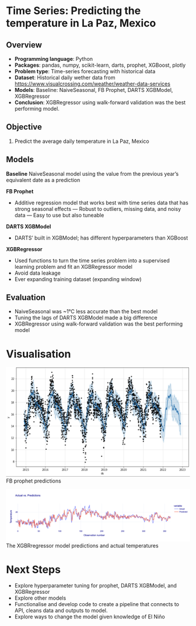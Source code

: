 # Time Series: Predicting the temperature in La Paz, Mexico




## Overview
- **Programming language**: Python
- **Packages**: pandas, numpy, scikit-learn, darts, prophet, XGBoost, plotly
- **Problem type**: Time-series forecasting with historical data
- **Dataset**: Historical daily wether data from https://www.visualcrossing.com/weather/weather-data-services
- **Models**: Baseline: NaiveSeasonal, FB Prophet, DARTS XGBModel, XGBRegressor
- **Conclusion**: XGBRegressor using walk-forward validation was the best performing model.


  
## Objective
1. Predict the average daily temperature in La Paz, Mexico


## Models
**Baseline**
NaiveSeasonal model using the value from the previous year’s equivalent date as a prediction

**FB Prophet**
- Additive regression model that works best with time series data that has strong seasonal effects
— Robust to outliers, missing data, and noisy data
— Easy to use but also tuneable

**DARTS XGBModel**
- DARTS’ built in XGBModel; has different hyperparameters than XGBoost

**XGBRegressor**
- Used functions to turn the time series problem into a supervised learning problem and fit an XGBRegressor model 
- Avoid data leakage
- Ever expanding training dataset (expanding window)

## Evaluation
- NaiveSeasonal was ~1°C less accurate than the best model
- Tuning the lags of DARTS XGBModel made a big difference
- XGBRegressor using walk-forward validation was the best performing model


# Visualisation
![fb_prophet_predictions](/Images/fb_prophet_predictions.png)
FB prophet predictions


![XGBRegressor_actuals_and_predictions](/Images/XGBRegressor_actuals_predictions.png)
The XGBRregressor model predictions and actual temperatures

# Next Steps
- Explore hyperparameter tuning for prophet, DARTS XGBModel, and XGBRegressor
- Explore other models
- Functionalise and develop code to create a pipeline that connects to API, cleans data and outputs to model.
- Explore ways to change the model given knowledge of El Niño






